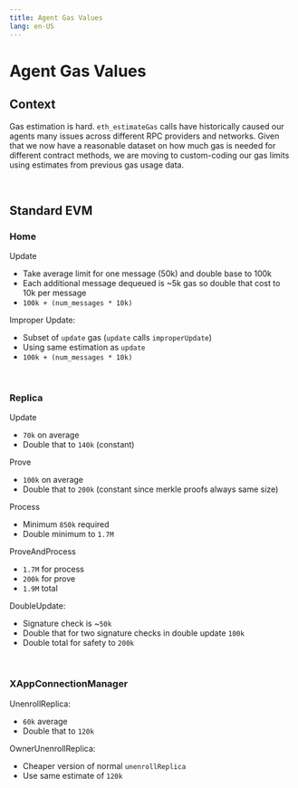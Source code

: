 ```yaml
---
title: Agent Gas Values
lang: en-US
---
```


# Agent Gas Values

## Context

Gas estimation is hard. `eth_estimateGas` calls have historically caused our agents many issues across different RPC providers and networks. Given that we now have a reasonable dataset on how much gas is needed for different contract methods, we are moving to custom-coding our gas limits using estimates from previous gas usage data.

<br>

## Standard EVM

### Home

Update

- Take average limit for one message (50k) and double base to 100k
- Each additional message dequeued is ~5k gas so double that cost to 10k per message
- `100k + (num_messages * 10k)`

Improper Update:

- Subset of `update` gas (`update` calls `improperUpdate`)
- Using same estimation as `update`
- `100k + (num_messages * 10k)`

<br>

### Replica

Update

- `70k` on average
- Double that to `140k` (constant)

Prove

- `100k` on average
- Double that to `200k` (constant since merkle proofs always same size)

Process

- Minimum `850k` required
- Double minimum to `1.7M`

ProveAndProcess

- `1.7M` for process
- `200k` for prove
- `1.9M` total

DoubleUpdate:

- Signature check is ~`50k`
- Double that for two signature checks in double update `100k`
- Double total for safety to `200k`

<br>

### XAppConnectionManager

UnenrollReplica:

- `60k` average
- Double that to `120k`

OwnerUnenrollReplica:

- Cheaper version of normal `unenrollReplica`
- Use same estimate of `120k`
